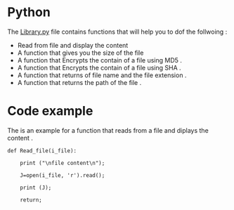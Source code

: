 # Python

The [Library.py](Python/Library.py) file contains functions that will help you to dof the follwoing :

* Read from file and display the content
* A function that gives you the size of the file
* A function that Encrypts the contain of a file using MD5 . 
* A function that Encrypts the contain of a file using SHA .
* A function that returns of file name and the file extension .
* A function that returns the path of the file .

# Code example 

The is an example for a function that reads from a file and diplays the content .

```
def Read_file(i_file):

	print ("\nfile content\n");

	J=open(i_file, 'r').read();

	print (J);	

	return;
```

